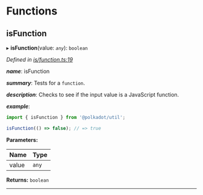 

# Functions

<a id="isfunction"></a>

##  isFunction

▸ **isFunction**(value: *`any`*): `boolean`

*Defined in [is/function.ts:19](https://github.com/polkadot-js/common/blob/8861269/packages/util/src/is/function.ts#L19)*

*__name__*: isFunction

*__summary__*: Tests for a `function`.

*__description__*: Checks to see if the input value is a JavaScript function.

*__example__*:   

```javascript
import { isFunction } from '@polkadot/util';

isFunction(() => false); // => true
```

**Parameters:**

| Name | Type |
| ------ | ------ |
| value | `any` |

**Returns:** `boolean`

___

